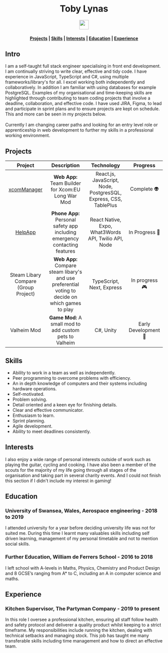  <div align="center">
  <div>
   <h1> Toby Lynas </h1>
   <a href='https://www.linkedin.com/in/toby-lynas-3123a01ab/'><img src='https://cdn.worldvectorlogo.com/logos/linkedin-icon-2.svg' width='30'> </a>
       <br/>
    <h4><a href="#projects">Projects</a> | <a href="#skills">Skills</a>  | <a href="#interests">Interests</a>  | <a href="#education">Education</a> | <a href="#experience">Experience</a>  </h4>
  </h1>
</div>
 </div>
 
 ## Intro 
I am a self-taught full stack engineer specialising in front end development. I am continually striving to write clear, effective and tidy code. I have experience in JavaScript, TypeScript and C#, using multiple frameworks/library's for all. I excel working both independently and collaboratively. In addition I am familiar with using databases for example PostgreSQL. Examples of my  organisational and time-keeping skills are highlighted through contributing to team coding projects that involve a deadline, collaboration, and effective code. I have used JIRA, Figma, to lead and participate in sprint plans and to ensure projects are kept on schedule. 
This and more can be seen in my projects below.
<br />
<br />
Currently I am changing career paths and looking for an entry level role or apprenticeship in web development to further my skills in a professional working environment. 

 ## Projects
  | Project     | Description | Technology | Progress |
  |:-----------:|:-------------:| :------------:|:------------:|
  | [xcomManager](https://github.com/TobyLynas/xcomManager) | **Web App:** Team Builder for Xcom:EU Long War Mod | React.js, JavaScript, Node, PostgresSQL, Express, CSS, TablePlus | Complete 👽 |
  | [HelpApp](https://github.com/TobyLynas/HelpApp) | **Phone App:** Personal safety app including emergency contacting features | React Native, Expo, What3Words API, Twilio API, Node | In Progress 📱 |
  |Steam Libary Compare (Group Project) | **Web App:** Compare steam libary's and use preferential voting to decide on which games to play | TypeScript, Next, Express | In progress 🎮 |
  |Valheim Mod | **Game Mod:** A small mod to add custom pets to Valheim | C#, Unity | Early Development 🐶 |
  
   ## Skills
- Ability to work in a team as well as independently. 
- Peer programming to overcome problems with efficiency.
- An in depth knowledge of computers and their systems including hardware operations. 
- Self-motivated. 
- Problem solving. 
- Detail oriented and a keen eye for finishing details.
- Clear and effective communicator.
- Enthusiasm to learn.
- Sprint planning.
- Agile development.
- Ability to meet deadlines consistently.

  
## Interests
  I also enjoy a wide range of personal interests outside of work such as playing the guitar, cycling and cooking. I have also been a member of the scouts for the majority of my life going through all stages of the organisation and taking part in several charity events. And I could not finish this section if I didn't include my interest in gaming!
  
  

 ## Education
 
 ### University of Swansea, Wales, Aerospace engineering - 2018 to 2019
I attended university for a year before deciding university life was not for suited me. During this time I learnt many valuables skills including self driven learning, management of my personal timetable and not to mention social skills.
 ### Further Education, William de Ferrers School - 2016 to 2018
I left school with A-levels in Maths, Physics, Chemistry and Product Design and 8 GCSE’s ranging from A* to C, including an A in computer science and maths.


## Experience
### Kitchen Supervisor, The Partyman Company - 2019 to present
In this role I oversee a professional kitchen, ensuring all staff follow health and safety protocol and deliverer a quality product whilst keeping to a strict timeframe. My responsibilities include running the kitchen, dealing with technical setbacks and managing stock. This job has taught me many transferable skills including time management and how to direct an effective team.
